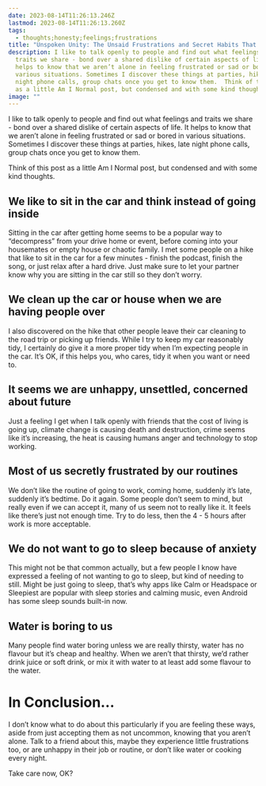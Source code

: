 ```yaml
---
date: 2023-08-14T11:26:13.246Z
lastmod: 2023-08-14T11:26:13.260Z
tags:
  - thoughts;honesty;feelings;frustrations
title: "Unspoken Unity: The Unsaid Frustrations and Secret Habits That Bind Us"
description: I like to talk openly to people and find out what feelings and
  traits we share - bond over a shared dislike of certain aspects of life. It
  helps to know that we aren’t alone in feeling frustrated or sad or bored in
  various situations. Sometimes I discover these things at parties, hikes, late
  night phone calls, group chats once you get to know them.  Think of this post
  as a little Am I Normal post, but condensed and with some kind thoughts.
image: ""
---
```

I like to talk openly to people and find out what feelings and traits we share - bond over a shared dislike of certain aspects of life. It helps to know that we aren’t alone in feeling frustrated or sad or bored in various situations. Sometimes I discover these things at parties, hikes, late night phone calls, group chats once you get to know them.

Think of this post as a little Am I Normal post, but condensed and with some kind thoughts.

## We like to sit in the car and think instead of going inside

Sitting in the car after getting home seems to be a popular way to “decompress” from your drive home or event, before coming into your housemates or empty house or chaotic family. I met some people on a hike that like to sit in the car for a few minutes - finish the podcast, finish the song, or just relax after a hard drive. Just make sure to let your partner know why you are sitting in the car still so they don’t worry.

## We clean up the car or house when we are having people over

I also discovered on the hike that other people leave their car cleaning to the road trip or picking up friends. While I try to keep my car reasonably tidy, I certainly do give it a more proper tidy when I’m expecting people in the car. It’s OK, if this helps you, who cares, tidy it when you want or need to.

## It seems we are unhappy, unsettled, concerned about future

Just a feeling I get when I talk openly with friends that the cost of living is going up, climate change is causing death and destruction, crime seems like it’s increasing, the heat is causing humans anger and technology to stop working.

## Most of us secretly frustrated by our routines

We don’t like the routine of going to work, coming home, suddenly it’s late, suddenly it’s bedtime. Do it again. Some people don’t seem to mind, but really even if we can accept it, many of us seem not to really like it. It feels like there’s just not enough time. Try to do less, then the 4 - 5 hours after work is more acceptable.

## We do not want to go to sleep because of anxiety

This might not be that common actually, but a few people I know have expressed a feeling of not wanting to go to sleep, but kind of needing to still. Might be just going to sleep, that’s why apps like Calm or Headspace or Sleepiest are popular with sleep stories and calming music, even Android has some sleep sounds built-in now.

## Water is boring to us

Many people find water boring unless we are really thirsty, water has no flavour but it’s cheap and healthy. When we aren’t that thirsty, we’d rather drink juice or soft drink, or mix it with water to at least add some flavour to the water.

# In Conclusion…
I don’t know what to do about this particularly if you are feeling these ways, aside from just accepting them as not uncommon, knowing that you aren’t alone. Talk to a friend about this, maybe they experience little frustrations too, or are unhappy in their job or routine, or don’t like water or cooking every night. 

Take care now, OK?